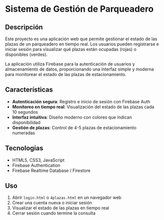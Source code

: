 # Sistema de Gestión de Parqueadero

## Descripción

Este proyecto es una aplicación web que permite gestionar el estado de las plazas de un parqueadero en tiempo real. Los usuarios pueden registrarse e iniciar sesión para visualizar qué plazas están ocupadas (rojas) o disponibles (verdes).

La aplicación utiliza Firebase para la autenticación de usuarios y almacenamiento de datos, proporcionando una interfaz simple y moderna para monitorear el estado de las plazas de estacionamiento.

## Características

- **Autenticación segura**: Registro e inicio de sesión con Firebase Auth
- **Monitoreo en tiempo real**: Visualización del estado de las plazas cada 10 segundos
- **Interfaz intuitiva**: Diseño moderno con colores que indican disponibilidad
- **Gestión de plazas**: Control de 4-5 plazas de estacionamiento numeradas

## Tecnologías

- HTML5, CSS3, JavaScript
- Firebase Authentication
- Firebase Realtime Database / Firestore

## Uso

1. Abrir `login.html` o `4plazas.html` en un navegador web
2. Crear una cuenta nueva o iniciar sesión
3. Visualizar el estado de las plazas en tiempo real
4. Cerrar sesión cuando termine la consulta
